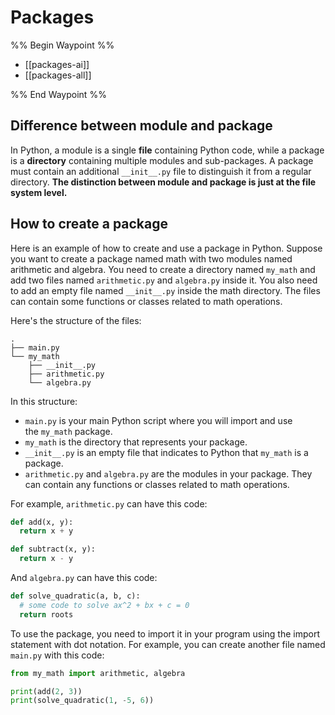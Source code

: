 # Packages

%% Begin Waypoint %%
- [[packages-ai]]
- [[packages-all]]

%% End Waypoint %%

## Difference between module and package

In Python, a module is a single **file** containing Python code, while a package is a **directory** containing multiple modules and sub-packages. A package must contain an additional `__init__.py` file to distinguish it from a regular directory. **The distinction between module and package is just at the file system level.**

## How to create a package

Here is an example of how to create and use a package in Python. Suppose you want to create a package named math with two modules named arithmetic and algebra. You need to create a directory named `my_math` and add two files named `arithmetic.py` and `algebra.py` inside it. You also need to add an empty file named `__init__.py` inside the math directory. The files can contain some functions or classes related to math operations.

Here's the structure of the files:

``` text=
.
├── main.py
└── my_math
    ├── __init__.py
    ├── arithmetic.py
    └── algebra.py
```

In this structure:

- `main.py` is your main Python script where you will import and use the `my_math` package.
- `my_math` is the directory that represents your package.
- `__init__.py` is an empty file that indicates to Python that `my_math` is a package.
- `arithmetic.py` and `algebra.py` are the modules in your package. They can contain any functions or classes related to math operations.

For example, `arithmetic.py` can have this code:

```python
def add(x, y):
  return x + y

def subtract(x, y):
  return x - y
```

And `algebra.py` can have this code:

```python
def solve_quadratic(a, b, c):
  # some code to solve ax^2 + bx + c = 0
  return roots
```

To use the package, you need to import it in your program using the import statement with dot notation. For example, you can create another file named `main.py` with this code:

```python
from my_math import arithmetic, algebra

print(add(2, 3))
print(solve_quadratic(1, -5, 6))
```
